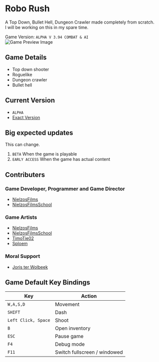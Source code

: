 # Robo Rush

A Top Down, Bullet Hell, Dungeon Crawler made completely from scratch.<br>
I will be working on this in my spare time.
<br>

Game Version: `ALPHA V 3.94 COMBAT & AI`<br>
<img src="./game_preview.png" alt="Game Preview Image">

## Game Details
- Top down shooter
- Roguelike
- Dungeon crawler
- Bullet hell

## Current Version
- `ALPHA`
- [Exact Version](./src/game/system/main/Game.java#L33)

## Big expected updates
This can change.
1. `BETA` When the game is playable
2. `EARLY ACCESS` When the game has actual content

## Contributers
### Game Developer, Programmer and Game Director
- [NielzosFilms](https://github.com/NielzosFilms)
- [NielzosFilmsSchool](https://github.com/NielzosFilmsSchool)
### Game Artists
- [NielzosFilms](https://github.com/NielzosFilms)
- [NielzosFilmsSchool](https://github.com/NielzosFilmsSchool)
- [TimoTie02](https://github.com/TimoTie02)
- [Sploem](https://github.com/Sploem)
### Moral Support
- [Joris ter Wolbeek](https://github.com/JoristerWolbeek/)

## Game Default Key Bindings
| Key | Action |
| --- | ------ |
| `W,A,S,D` | Movement |
| `SHIFT` | Dash |
| `Left Click, Space` | Shoot |
| `B` | Open inventory |
| `ESC` | Pause game |
| `F4` | Debug mode |
| `F11` | Switch fullscreen / windowed |
